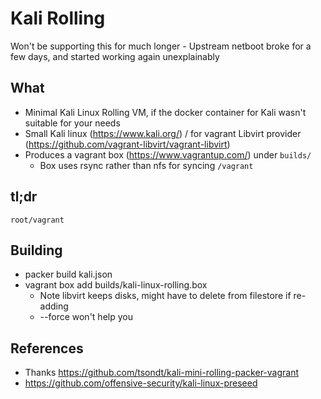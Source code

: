 # Kali Rolling

Won't be supporting this for much longer - Upstream netboot broke for a few days, and started working again unexplainably

## What

* Minimal Kali Linux Rolling VM, if the docker container for Kali wasn't suitable for your needs
* Small Kali linux (https://www.kali.org/) / for vagrant Libvirt provider (https://github.com/vagrant-libvirt/vagrant-libvirt)
* Produces a vagrant box (https://www.vagrantup.com/) under `builds/`
    * Box uses rsync rather than nfs for syncing `/vagrant`

##  tl;dr

```
root/vagrant
```

## Building

* packer build kali.json
* vagrant box add builds/kali-linux-rolling.box
  * Note libvirt keeps disks, might have to delete from filestore if re-adding
  * --force won't help you

## References

* Thanks https://github.com/tsondt/kali-mini-rolling-packer-vagrant
* https://github.com/offensive-security/kali-linux-preseed
